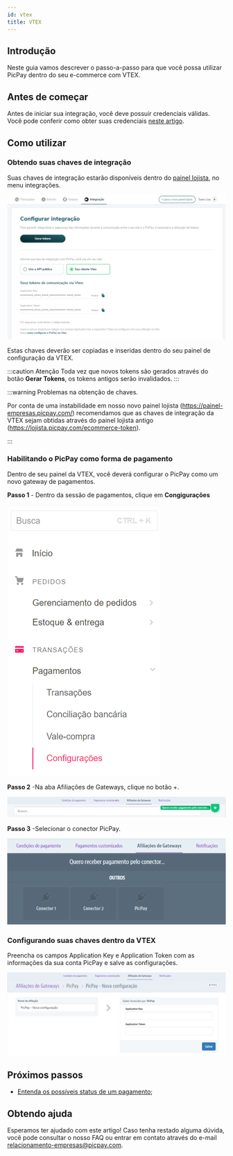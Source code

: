 ```yaml
---
id: vtex
title: VTEX
---
```


## Introdução

Neste guia vamos descrever o passo-a-passo para que você possa utilizar PicPay dentro do seu e-commerce com VTEX.

## Antes de começar

Antes de iniciar sua integração, você deve possuir credenciais válidas. Você pode conferir como obter suas credenciais [neste artigo](/checkout/intro/getting-started#antes-de-começar).

## Como utilizar

### Obtendo suas chaves de integração

Suas chaves de integração estarão disponíveis dentro do [painel lojista](https://lojista.picpay.com/ecommerce-token), no menu integrações.

![Chaves de integração VTEX](../../../static/img/guides/vtex-keys.png)

Estas chaves deverão ser copiadas e inseridas dentro do seu painel de configuração da VTEX.

:::caution Atenção
Toda vez que novos tokens são gerados através do botão **Gerar Tokens**, os tokens antigos serão invalidados.
:::

:::warning Problemas na obtenção de chaves.

Por conta de uma instabilidade em nosso novo painel lojista (https://painel-empresas.picpay.com/) recomendamos que as chaves de integração da VTEX sejam obtidas através do painel lojista antigo (https://lojista.picpay.com/ecommerce-token).

:::

### Habilitando o PicPay como forma de pagamento

Dentro de seu painel da VTEX, você deverá configurar o PicPay como um novo gateway de pagamentos.


**Passo 1** - Dentro da sessão de pagamentos, clique em **Congigurações**

![Menu VTEX](../../../static/img/guides/vtex-menu.png)

**Passo 2** -Na aba Afiliações de Gateways, clique no botão +.

![Novo gateway](../../../static/img/guides/vtex-novo-gateway.png)

**Passo 3** -Selecionar o conector PicPay.

![Conectores](../../../static/img/guides/vtex-conectores.png)

### Configurando suas chaves dentro da VTEX

Preencha os campos Application Key e Application Token com as informações da sua conta PicPay e salve as configurações.

![Conectores](../../../static/img/guides/vtex-config.png)

## Próximos passos

- [Entenda os possíveis status de um pagamento](/checkout/guides/order-status);

## Obtendo ajuda
Esperamos ter ajudado com este artigo! Caso tenha restado alguma dúvida, você pode consultar o nosso FAQ ou entrar em contato através do e-mail relacionamento-empresas@picpay.com. 
